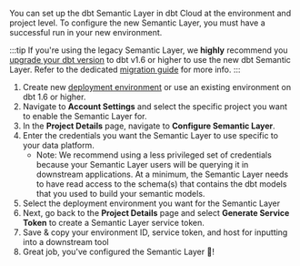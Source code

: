You can set up the dbt Semantic Layer in dbt Cloud at the environment and project level. To configure the new Semantic Layer, you must have a successful run in your new environment.

:::tip
If you're using the legacy Semantic Layer, we **highly** recommend you [upgrade your dbt version](/docs/dbt-versions/upgrade-core-in-cloud) to dbt v1.6 or higher to use the new dbt Semantic Layer. Refer to the dedicated [migration guide](/guides/migration/sl-migration) for more info.
:::

1. Create new [deployment environment](/docs/deploy/deploy-environments#create-a-deployment-environment) or use an existing environment on dbt 1.6 or higher.
2. Navigate to **Account Settings** and select the specific project you want to enable the Semantic Layer for.
3. In the **Project Details** page, navigate to **Configure Semantic Layer**.
4. Enter the credentials you want the Semantic Layer to use specific to your data platform. 
    * Note: We recommend using a less privileged set of credentials because your Semantic Layer users will be querying it in downstream applications. At a minimum, the Semantic Layer needs to have read access to the schema(s) that contains the dbt models that you used to build your semantic models.
5. Select the deployment environment you want for the Semantic Layer
6. Next, go back to the **Project Details** page and select **Generate Service Token** to create a Semantic Layer service token. 
7. Save & copy your environment ID, service token, and host for inputting into a downstream tool
8. Great job, you've configured the Semantic Layer 🎉! 





